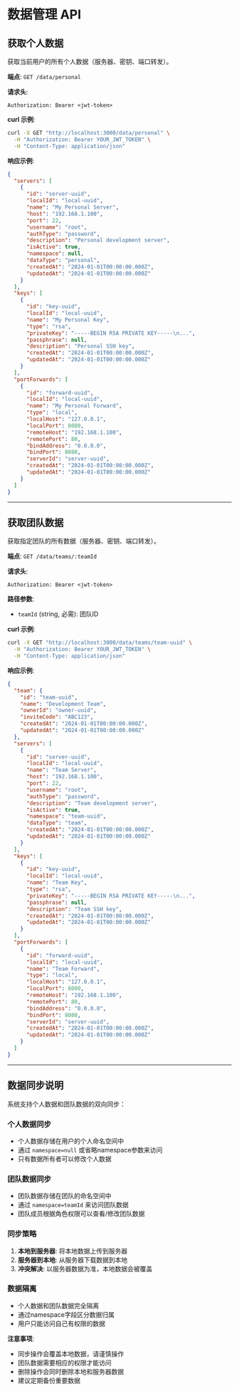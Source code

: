 # 数据管理 API

## 获取个人数据

获取当前用户的所有个人数据（服务器、密钥、端口转发）。

**端点**: `GET /data/personal`

**请求头**:
```
Authorization: Bearer <jwt-token>
```

**curl 示例**:
```bash
curl -X GET "http://localhost:3000/data/personal" \
  -H "Authorization: Bearer YOUR_JWT_TOKEN" \
  -H "Content-Type: application/json"
```

**响应示例**:
```json
{
  "servers": [
    {
      "id": "server-uuid",
      "localId": "local-uuid",
      "name": "My Personal Server",
      "host": "192.168.1.100",
      "port": 22,
      "username": "root",
      "authType": "password",
      "description": "Personal development server",
      "isActive": true,
      "namespace": null,
      "dataType": "personal",
      "createdAt": "2024-01-01T00:00:00.000Z",
      "updatedAt": "2024-01-01T00:00:00.000Z"
    }
  ],
  "keys": [
    {
      "id": "key-uuid",
      "localId": "local-uuid",
      "name": "My Personal Key",
      "type": "rsa",
      "privateKey": "-----BEGIN RSA PRIVATE KEY-----\n...",
      "passphrase": null,
      "description": "Personal SSH key",
      "createdAt": "2024-01-01T00:00:00.000Z",
      "updatedAt": "2024-01-01T00:00:00.000Z"
    }
  ],
  "portForwards": [
    {
      "id": "forward-uuid",
      "localId": "local-uuid",
      "name": "My Personal Forward",
      "type": "local",
      "localHost": "127.0.0.1",
      "localPort": 8080,
      "remoteHost": "192.168.1.100",
      "remotePort": 80,
      "bindAddress": "0.0.0.0",
      "bindPort": 8080,
      "serverId": "server-uuid",
      "createdAt": "2024-01-01T00:00:00.000Z",
      "updatedAt": "2024-01-01T00:00:00.000Z"
    }
  ]
}
```

---

## 获取团队数据

获取指定团队的所有数据（服务器、密钥、端口转发）。

**端点**: `GET /data/teams/:teamId`

**请求头**:
```
Authorization: Bearer <jwt-token>
```

**路径参数**:
- `teamId` (string, 必需): 团队ID

**curl 示例**:
```bash
curl -X GET "http://localhost:3000/data/teams/team-uuid" \
  -H "Authorization: Bearer YOUR_JWT_TOKEN" \
  -H "Content-Type: application/json"
```

**响应示例**:
```json
{
  "team": {
    "id": "team-uuid",
    "name": "Development Team",
    "ownerId": "owner-uuid",
    "inviteCode": "ABC123",
    "createdAt": "2024-01-01T00:00:00.000Z",
    "updatedAt": "2024-01-01T00:00:00.000Z"
  },
  "servers": [
    {
      "id": "server-uuid",
      "localId": "local-uuid",
      "name": "Team Server",
      "host": "192.168.1.100",
      "port": 22,
      "username": "root",
      "authType": "password",
      "description": "Team development server",
      "isActive": true,
      "namespace": "team-uuid",
      "dataType": "team",
      "createdAt": "2024-01-01T00:00:00.000Z",
      "updatedAt": "2024-01-01T00:00:00.000Z"
    }
  ],
  "keys": [
    {
      "id": "key-uuid",
      "localId": "local-uuid",
      "name": "Team Key",
      "type": "rsa",
      "privateKey": "-----BEGIN RSA PRIVATE KEY-----\n...",
      "passphrase": null,
      "description": "Team SSH key",
      "createdAt": "2024-01-01T00:00:00.000Z",
      "updatedAt": "2024-01-01T00:00:00.000Z"
    }
  ],
  "portForwards": [
    {
      "id": "forward-uuid",
      "localId": "local-uuid",
      "name": "Team Forward",
      "type": "local",
      "localHost": "127.0.0.1",
      "localPort": 8080,
      "remoteHost": "192.168.1.100",
      "remotePort": 80,
      "bindAddress": "0.0.0.0",
      "bindPort": 8080,
      "serverId": "server-uuid",
      "createdAt": "2024-01-01T00:00:00.000Z",
      "updatedAt": "2024-01-01T00:00:00.000Z"
    }
  ]
}
```

---

## 数据同步说明

系统支持个人数据和团队数据的双向同步：

### 个人数据同步
- 个人数据存储在用户的个人命名空间中
- 通过 `namespace=null` 或省略namespace参数来访问
- 只有数据所有者可以修改个人数据

### 团队数据同步
- 团队数据存储在团队的命名空间中
- 通过 `namespace=teamId` 来访问团队数据
- 团队成员根据角色权限可以查看/修改团队数据

### 同步策略
1. **本地到服务器**: 将本地数据上传到服务器
2. **服务器到本地**: 从服务器下载数据到本地
3. **冲突解决**: 以服务器数据为准，本地数据会被覆盖

### 数据隔离
- 个人数据和团队数据完全隔离
- 通过namespace字段区分数据归属
- 用户只能访问自己有权限的数据

**注意事项**:
- 同步操作会覆盖本地数据，请谨慎操作
- 团队数据需要相应的权限才能访问
- 删除操作会同时删除本地和服务器数据
- 建议定期备份重要数据 